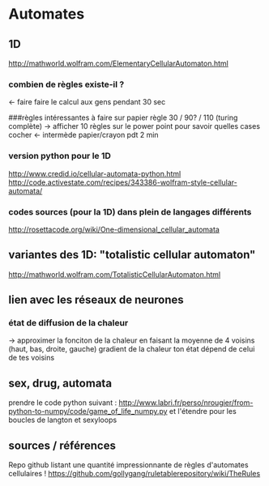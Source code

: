 
# Automates
##

## 1D
http://mathworld.wolfram.com/ElementaryCellularAutomaton.html

### combien de règles existe-il ?
<- faire faire le calcul aux gens pendant 30 sec

###règles intéressantes à faire sur papier
règle 30 / 90? / 110 (turing complète)
-> afficher 10 règles sur le power point pour savoir quelles cases cocher
<- intermède papier/crayon pdt 2 min

### version python pour le 1D
http://www.credid.io/cellular-automata-python.html
http://code.activestate.com/recipes/343386-wolfram-style-cellular-automata/

### codes sources (pour la 1D) dans plein de langages différents
http://rosettacode.org/wiki/One-dimensional_cellular_automata

## variantes des 1D: "totalistic cellular automaton"
http://mathworld.wolfram.com/TotalisticCellularAutomaton.html

## lien avec les réseaux de neurones
### état de diffusion de la chaleur
-> approximer la fonciton de la chaleur en faisant la moyenne de 4 voisins (haut, bas, droite, gauche)
gradient de la chaleur
ton état dépend de celui de tes voisins


## sex, drug, automata
prendre le code python suivant :
  http://www.labri.fr/perso/nrougier/from-python-to-numpy/code/game_of_life_numpy.py
et l'étendre pour les boucles de langton et sexyloops

## sources / références
Repo github listant une quantité impressionnante de règles d'automates cellulaires !
https://github.com/gollygang/ruletablerepository/wiki/TheRules
